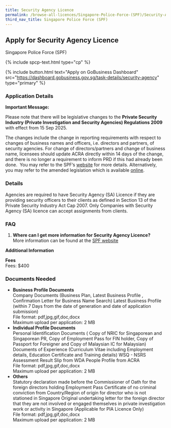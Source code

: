 ```yaml
---
title: Security Agency Licence
permalink: /browse-all-licences/Singapore-Police-Force-(SPF)/Security-Agency-Licence
third_nav_title: Singapore Police Force (SPF)
---
```


## Apply for Security Agency Licence

Singapore Police Force (SPF)

{% include spcp-text.html type="cp" %}

{% include button.html text="Apply on GoBusiness Dashboard" src="https://dashboard.gobusiness.gov.sg/task-details/security-agency" type="primary" %}

<H3>Application Details</H3>

<p><strong>Important Message:</strong></p>
<p>Please note that there will be legislative changes to the <strong>Private Security Industry (Private Investigation and Security Agencies) Regulations 2009</strong> with effect from 15 Sep 2025.</p>
<p>The changes include the change in reporting requirements with respect to changes of business names and officers, i.e. directors and partners, of security agencies. For change of directors/partners and change of business name, licensees should update ACRA directly within 14 days of the change, and there is no longer a requirement to inform PRD if this had already been done. &nbsp;You may refer to the SPF&rsquo;s <a href="https://www.police.gov.sg/e-services/Police-Licences/Security-Agency-Licence" target="_blank" rel="noopener">website</a> for more details. Alternatively, you may refer to the amended legislation which is available <a href="https://sso.agc.gov.sg/" target="_blank" rel="noopener">online</a>.&nbsp;</p>
<h3>Details</h3>
<p>Agencies are required to have Security Agency (SA) Licence if they are providing security officers to their clients as defined in Section 13 of the Private Security Industry Act Cap 2007. Only Companies with Security Agency (SA) licence can accept assignments from clients.</p>
<h3>FAQ</h3>
<ol>
<li><strong>Where can I get more information for Security Agency Licence?</strong><br>More information can be found at the <a href="https://www.police.gov.sg/e-Services/Police-Licences/Security-Agency-Licence">SPF website</a></li>
</ol>

<strong>Additional Information</strong>

<p><strong>Fees</strong><br>Fees: $400</p>

<H3>Documents Needed</H3>

<ul>
<li><strong>Business Profile Documents</strong><br>Company Documents (Business Plan, Latest Business Profile , Confirmation Letter for Business Name Search) Latest Business Profile (within 7 Days from the date of generation and date of application submission) <br>File format: pdf,jpg,gif,doc,docx<br>Maximum upload per application: 2 MB</li>
<li><strong>Individual Profile Documents</strong><br>Personal Identification Documents ( Copy of NRIC for Singaporean and Singaporean PR, Copy of Employment Pass for FIN holder, Copy of Passport for Foreigner and Copy of Malaysian IC for Malaysian) Documents of Experience (Curriculum Vitae including Employment details, Education Certificate and Training details) WSQ - NSRS Assessment Result Slip from WDA People Profile from ACRA <br>File format: pdf,jpg,gif,doc,docx<br>Maximum upload per application: 2 MB</li>
<li><strong>Others</strong><br>Statutory declaration made before the Commissioner of Oath for the foreign directors holding Employment Pass Certificate of no criminal conviction from Country/Region of origin for director who is not stationed in Singapore Original undertaking letter for the foreign director that they are not involved or engaged themselves in private investigation work or activity in Singapore (Applicable for PIA Licence Only) <br>File format: pdf,jpg,gif,doc,docx<br>Maximum upload per application: 2 MB</li>
</ul>

